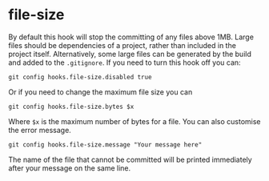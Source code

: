 # file-size

By default this hook will stop the committing of any files above 1MB. Large files should be dependencies of a project, rather than included in the project itself. Alternatively, some large files can be generated by the build and added to the `.gitignore`. If you need to turn this hook off you can:

```
git config hooks.file-size.disabled true
```

Or if you need to change the maximum file size you can

```
git config hooks.file-size.bytes $x
```

Where `$x` is the maximum number of bytes for a file. You can also customise the error message.

```
git config hooks.file-size.message "Your message here"
```

The name of the file that cannot be committed will be printed immediately after your message on the same line.
